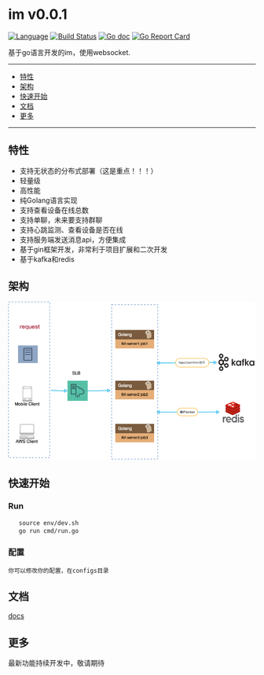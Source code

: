 im v0.0.1
==============

[![Language](https://img.shields.io/badge/Language-Go-blue.svg)](https://golang.org/)
[![Build Status](https://github.com/songkaiha/im/workflows/sk/badge.svg)](https://github.com/songkaiha/im/actions)
[![Go doc](https://img.shields.io/badge/go.dev-reference-brightgreen?logo=go&logoColor=white&style=flat)](https://pkg.go.dev/github.com/songkaiha/im)
[![Go Report Card](https://goreportcard.com/badge/github.com/songkaiha/im)](https://goreportcard.com/report/github.com/songkaiha/im)

基于go语言开发的im，使用websocket.

---------------------------------------
* [特性](#特性)
* [架构](#架构)
* [快速开始](#快速开始)
* [文档](#文档)
* [更多](#更多)

---------------------------------------





## 特性
* 支持无状态的分布式部署（这是重点！！！）
* 轻量级
* 高性能
* 纯Golang语言实现
* 支持查看设备在线总数
* 支持单聊，未来要支持群聊
* 支持心跳监测、查看设备是否在线
* 支持服务端发送消息api，方便集成
* 基于gin框架开发，非常利于项目扩展和二次开发
* 基于kafka和redis

## 架构
![arch](./static/im-server.jpg)

## 快速开始


### Run
```
   source env/dev.sh
   go run cmd/run.go
```

### 配置
    你可以修改你的配置，在configs目录

## 文档
[docs](./docs/)

## 更多
最新功能持续开发中，敬请期待
